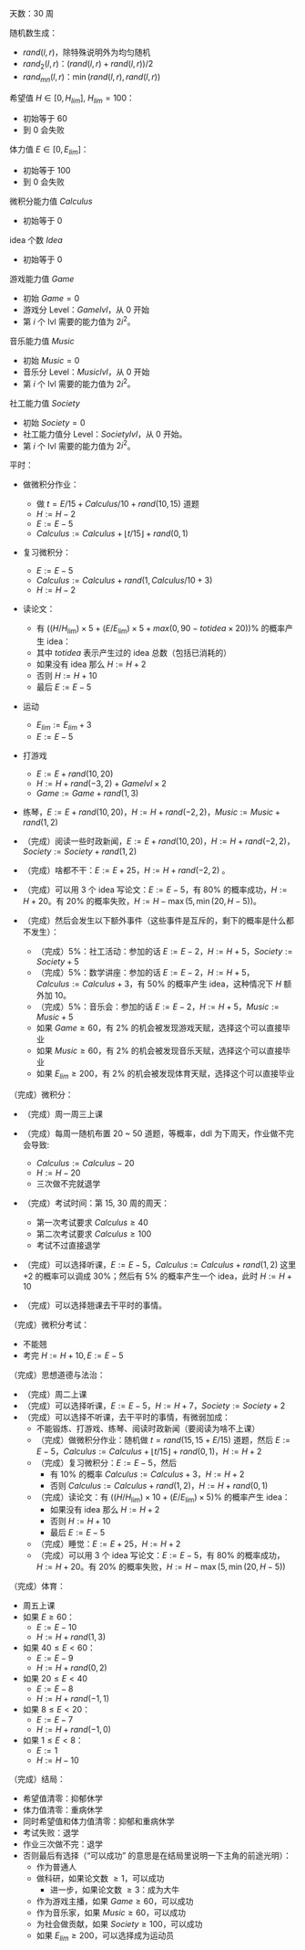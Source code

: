 天数：30 周



随机数生成：

- $rand(l,r)$，除特殊说明外为均匀随机
- $rand_2(l,r)$：$(rand(l,r) + rand(l,r)) / 2$
- $rand_{mn}(l,r)$：$\min(rand(l,r), rand(l,r))$



希望值 $H\in[0,H_{lim}]$, $H_{lim} = 100$：

- 初始等于 $60$
- 到 0 会失败



体力值 $E\in[0,E_{lim}]$：

- 初始等于 $100$
- 到 0 会失败



微积分能力值 $Calculus$

- 初始等于 $0$



idea 个数 $Idea$

- 初始等于 0



游戏能力值 $Game$

- 初始 $Game = 0$
- 游戏分 Level：$Gamelvl$，从 $0$ 开始
- 第 $i$ 个 lvl 需要的能力值为 $2i^2$。



音乐能力值 $Music$

- 初始 $Music = 0$
- 音乐分 Level：$Musiclvl$，从 $0$ 开始
- 第 $i$ 个 lvl 需要的能力值为 $2i^2$。



社工能力值 $Society$

- 初始 $Society = 0$
- 社工能力值分 Level：$Societylvl$，从 $0$ 开始。
- 第 $i$ 个 lvl 需要的能力值为 $2i^2$。



平时：

- 做微积分作业：
  - 做 $t = E/15 + Calculus/10 + rand(10,15)$ 道题
  -  $H:=H-2$
  - $E:=E - 5$
  - $Calculus:=Calculus+\lfloor t/15 \rfloor + rand(0,1)$

- 复习微积分：
  - $E:=E-5$
  - $Calculus:=Calculus+rand(1,Calculus/10+3)$ 
  - $H:=H-2$

- 读论文：
  - 有 $((H/H_{\lim})\times 5 + (E/E_{\lim}) \times 5 + max(0, 90 - totidea \times 20))\%$ 的概率产生 idea：
  - 其中 $totidea$ 表示产生过的 idea 总数（包括已消耗的）
  - 如果没有 idea 那么 $H:=H+2$
  - 否则 $H:=H+10$
  - 最后 $E:=E-5$

- 运动
  - $E_{lim} := E_{lim} + 3$
  - $E := E - 5$ 

- 打游戏
  - $E := E+rand(10,20)$
  - $H:= H+rand(-3,2)+Gamelvl \times 2$
  - $Game:= Game+rand(1,3)$

- 练琴，$E:=E+rand(10,20)$，$H:=H+rand(-2,2)$，$Music:=Music+rand(1,2)$
- （完成）阅读一些时政新闻，$E := E+rand(10,20)$，$H := H+rand(-2,2)$，$Society := Society + rand(1,2)$
- （完成）啥都不干：$E:=E+25$，$H:= H+rand(-2,2)$ 。
- （完成）可以用 3 个 idea 写论文：$E:=E-5$，有 $80\%$ 的概率成功，$H:=H+20$。有 $20\%$ 的概率失败，$H:= H - \max(5, \min(20,H-5))$。
- （完成）然后会发生以下额外事件（这些事件是互斥的，剩下的概率是什么都不发生）：
  - （完成）$5\%$：社工活动：参加的话 $E:=E-2$，$H:=H+5$，$Society:=Society+5$
  - （完成）$5\%$：数学讲座：参加的话 $E:=E-2$，$H:=H+5$，$Calculus:=Calculus+3$，有 $50\%$ 的概率产生 idea，这种情况下 $H$ 额外加 $10$。
  - （完成）$5\%$：音乐会：参加的话 $E:=E-2$，$H:=H+5$，$Music:=Music+5$
  - 如果 $Game\geq 60$，有 $2\%$ 的机会被发现游戏天赋，选择这个可以直接毕业
  - 如果 $Music\geq 60$，有 $2\%$ 的机会被发现音乐天赋，选择这个可以直接毕业
  - 如果 $E_{lim}\geq 200$，有 $2\%$ 的机会被发现体育天赋，选择这个可以直接毕业




（完成）微积分：

- （完成）周一周三上课
- （完成）每周一随机布置 20 ~ 50 道题，等概率，ddl 为下周天，作业做不完会导致:
  - $Calculus:=Calculus-20$
  - $H:=H-20$
  - 三次做不完就退学

- （完成）考试时间：第 15, 30 周的周天：
  - 第一次考试要求 $Calculus \geq 40$
  - 第二次考试要求 $Calculus \geq 100$
  - 考试不过直接退学
- （完成）可以选择听课，$E:=E-5$，$Calculus:=Calculus + rand(1,2)$ 这里 +2 的概率可以调成 $30\%$；然后有 $5\%$ 的概率产生一个 idea，此时 $H:=H+10$
- （完成）可以选择翘课去干平时的事情。



（完成）微积分考试：

- 不能翘
- 考完 $H:=H+10, E:=E-5$



（完成）思想道德与法治：

- （完成）周二上课
- （完成）可以选择听课，$E:=E-5$，$H:=H+7$，$Society:=Society+2$
- （完成）可以选择不听课，去干平时的事情，有微弱加成：
  - 不能锻炼、打游戏、练琴、阅读时政新闻（要阅读为啥不上课）
  - （完成）做微积分作业：随机做 $t=rand(15, 15+E / 15)$ 道题，然后 $E:=E - 5$，$Calculus:=Calculus+\lfloor t/15 \rfloor + rand(0,1)$，$H:=H+2$
  - （完成）复习微积分：$E:=E-5$，然后
    - 有 $10\%$ 的概率 $Calculus:=Calculus+3$，$H:=H+2$
    - 否则 $Calculus:=Calculus+rand(1,2)$，$H:=H+rand(0,1)$
  - （完成）读论文：有 $((H/H_{\lim})\times 10 + (E/E_{\lim}) \times 5)\%$ 的概率产生 idea：
    - 如果没有 idea 那么 $H:=H+2$
    - 否则 $H:=H+10$
    - 最后 $E:=E-5$
  - （完成）睡觉：$E:=E+25$，$H:=H+2$
  - （完成）可以用 3 个 idea 写论文：$E:=E-5$，有 $80\%$ 的概率成功，$H:=H+20$。有 $20\%$ 的概率失败，$H:= H - \max(5, \min(20,H-5))$



（完成）体育：

- 周五上课
- 如果 $E\geq 60$：
  - $E := E-10$
  - $H:=H+rand(1,3)$
- 如果 $40\leq E<60$：
  - $E:=E-9$
  - $H:=H+rand(0,2)$
- 如果 $20\leq E<40$
  - $E:=E-8$
  - $H:=H+rand(-1,1)$
- 如果 $8\leq E< 20$：
  - $E:=E-7$
  - $H:=H+rand(-1,0)$
- 如果 $1\leq E<8$：
  - $E := 1$
  - $H:=H-10$



（完成）结局：

- 希望值清零：抑郁休学
- 体力值清零：重病休学
- 同时希望值和体力值清零：抑郁和重病休学
- 考试失败：退学
- 作业三次做不完：退学
- 否则最后有选择（“可以成功” 的意思是在结局里说明一下主角的前途光明）：
  - 作为普通人
  - 做科研，如果论文数 $\geq 1$，可以成功
    - 进一步，如果论文数 $\geq 3$：成为大牛
  - 作为游戏主播，如果 $Game\geq 60$，可以成功
  - 作为音乐家，如果 $Music\geq 60$，可以成功
  - 为社会做贡献，如果 $Society\geq 100$，可以成功
  - 如果 $E_{lim}\geq 200$，可以选择成为运动员
